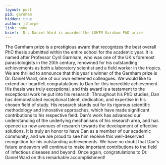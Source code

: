 ```yaml
---
layout: post
pid: garnham
hidden: true
author: jthorpe
link: none
brief:  Dr. Daniel Ward is awarded the LSHTM Garnham PhD prize 
---
```


The Garnham prize is a prestigious award that recognizes the best overall PhD thesis submitted within the entire school for the academic year. It is named after Professor Cyril Garnham, who was one of the UK's foremost parasitologists in the 20th century, renowned for his outstanding achievements as both a laboratory scientist and a field worker in the tropics. We are thrilled to announce that this year's winner of the Garnham prize is Dr. Daniel Ward, one of our own esteemed colleagues. We would like to extend our heartfelt congratulations to Dan for this incredible achievement. His thesis was truly exceptional, and this award is a testament to the exceptional work he put into his research. Throughout his PhD studies, Dan has demonstrated exceptional talent, dedication, and expertise in his chosen field of study. His research stands out for its rigorous scientific methodology and innovative approaches, which have made significant contributions to his respective field. Dan's work has advanced our understanding of the underlying mechanisms of his research area, and has opened up new avenues of research towards the development of effective solutions. It is truly an honor to have Dan as a member of our academic community, and we are proud to see him receive this well-deserved recognition for his outstanding achievements. We have no doubt that Dan's future endeavors will continue to make important contributions to the field of infectious diseases and beyond. Once again, congratulations to Dr. Daniel Ward on this remarkable accomplishment!